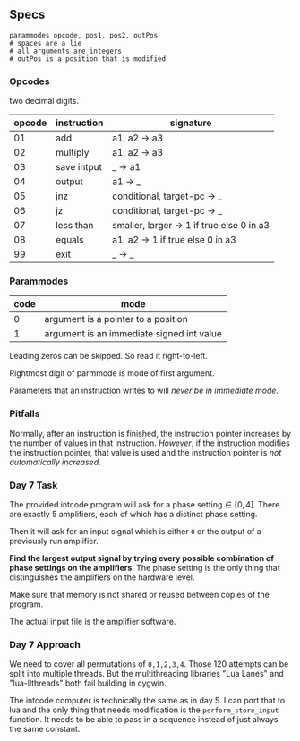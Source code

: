 ## Specs

```
parammodes opcode, pos1, pos2, outPos
# spaces are a lie
# all arguments are integers
# outPos is a position that is modified
```

### Opcodes

two decimal digits.

| opcode | instruction | signature                                 |
| ------ | ----------- | ----------------------------------------- |
| 01     | add         | a1, a2 -> a3                              |
| 02     | multiply    | a1, a2 -> a3                              |
| 03     | save intput | _ -> a1                                   |
| 04     | output      | a1 -> _                                   |
| 05     | jnz         | conditional, target-pc -> _               |
| 06     | jz          | conditional, target-pc -> _               |
| 07     | less than   | smaller, larger -> 1 if true else 0 in a3 |
| 08     | equals      | a1, a2 -> 1 if true else 0 in a3          |
| 99     | exit        | _ -> _                                    |

### Parammodes

| code | mode                                      |
| ---- | ----------------------------------------- |
| 0    | argument is a pointer to a position       |
| 1    | argument is an immediate signed int value |

Leading zeros can be skipped. So read it right-to-left.

Rightmost digit of parmmode is mode of first argument.

Parameters that an instruction writes to will *never be in immediate mode*.

### Pitfalls

Normally, after an instruction is finished, the instruction pointer increases by the number of values in that instruction. *However*, if the instruction modifies the instruction pointer, that value is used and the instruction pointer is *not automatically increased*.

### Day 7 Task

The provided intcode program will ask for a $\text{phase setting}\in[0,4]$. There are exactly 5 amplifiers, each of which has a distinct phase setting.

Then it will ask for an $\text{input signal}$ which is either `0` or the output of a previously run amplifier.

**Find the largest output signal by trying every possible combination of phase settings on the amplifiers**. The phase setting is the only thing that distinguishes the amplifiers on the hardware level.

Make sure that memory is not shared or reused between copies of the program.

The actual input file is the amplifier software.

### Day 7 Approach

We need to cover all permutations of `0,1,2,3,4`. Those 120 attempts can be split into multiple threads. But the multithreading libraries "Lua Lanes" and "lua-llthreads" both fail building in cygwin.

The intcode computer is technically the same as in day 5. I can port that to lua and the only thing that needs modification is the `perform_store_input` function. It needs to be able to pass in a sequence instead of just always the same constant.